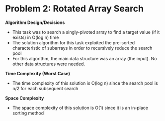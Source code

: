 # Problem 2: Rotated Array Search
**Algorithm Design/Decisions**
* This task was to search a singly-pivoted array to find a target value (if it exists) in O(log n) time
* The solution algorithm for this task exploited the pre-sorted characteristic of subarrays in order to recursively reduce the search pool
* For this algorithm, the main data structure was an array (the input). No other data structures were needed.

**Time Complexity (Worst Case)**
* The time complexity of this solution is O(log n) since the search pool is n/2 for each subsequent search

**Space Complexity**
* The space complexity of this solution is O(1) since it is an in-place sorting method
